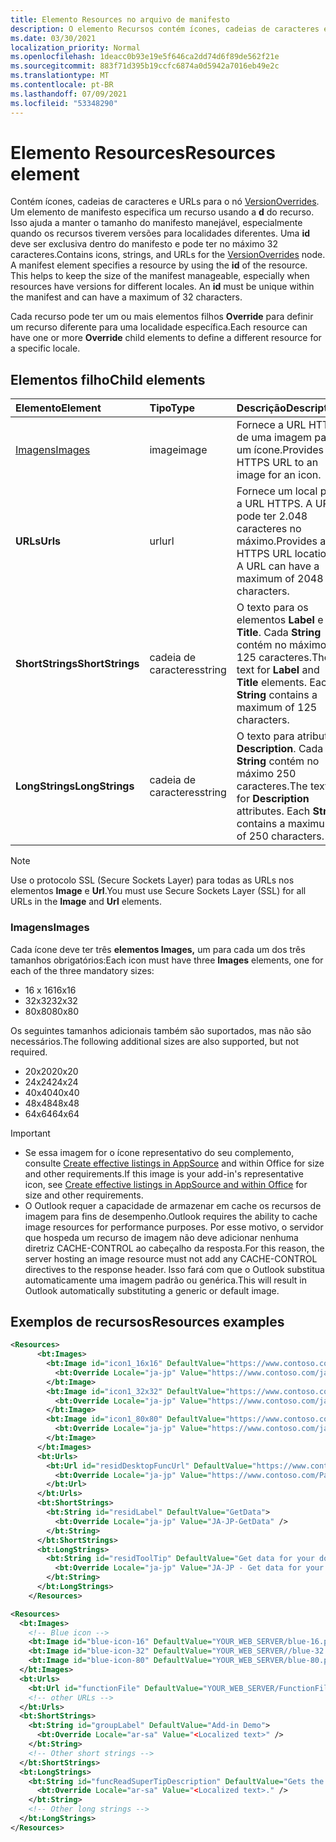 ```yaml
---
title: Elemento Resources no arquivo de manifesto
description: O elemento Recursos contém ícones, cadeias de caracteres e URLs para o nó VersionOverrides.
ms.date: 03/30/2021
localization_priority: Normal
ms.openlocfilehash: 1deacc0b93e19e5f646ca2dd74d6f89de562f21e
ms.sourcegitcommit: 883f71d395b19ccfc6874a0d5942a7016eb49e2c
ms.translationtype: MT
ms.contentlocale: pt-BR
ms.lasthandoff: 07/09/2021
ms.locfileid: "53348290"
---
```

# <a name="resources-element"></a><span data-ttu-id="f3546-103">Elemento Resources</span><span class="sxs-lookup"><span data-stu-id="f3546-103">Resources element</span></span>

<span data-ttu-id="f3546-p101">Contém ícones, cadeias de caracteres e URLs para o nó [VersionOverrides](versionoverrides.md). Um elemento de manifesto especifica um recurso usando a **d** do recurso. Isso ajuda a manter o tamanho do manifesto manejável, especialmente quando os recursos tiverem versões para localidades diferentes. Uma **id** deve ser exclusiva dentro do manifesto e pode ter no máximo 32 caracteres.</span><span class="sxs-lookup"><span data-stu-id="f3546-p101">Contains icons, strings, and URLs for the [VersionOverrides](versionoverrides.md) node. A manifest element specifies a resource by using the **id** of the resource. This helps to keep the size of the manifest manageable, especially when resources have versions for different locales. An **id** must be unique within the manifest and can have a maximum of 32 characters.</span></span>

<span data-ttu-id="f3546-108">Cada recurso pode ter um ou mais elementos filhos **Override** para definir um recurso diferente para uma localidade específica.</span><span class="sxs-lookup"><span data-stu-id="f3546-108">Each resource can have one or more **Override** child elements to define a different resource for a specific locale.</span></span>

## <a name="child-elements"></a><span data-ttu-id="f3546-109">Elementos filho</span><span class="sxs-lookup"><span data-stu-id="f3546-109">Child elements</span></span>

|  <span data-ttu-id="f3546-110">Elemento</span><span class="sxs-lookup"><span data-stu-id="f3546-110">Element</span></span> |  <span data-ttu-id="f3546-111">Tipo</span><span class="sxs-lookup"><span data-stu-id="f3546-111">Type</span></span>  |  <span data-ttu-id="f3546-112">Descrição</span><span class="sxs-lookup"><span data-stu-id="f3546-112">Description</span></span>  |
|:-----|:-----|:-----|
|  [<span data-ttu-id="f3546-113">Imagens</span><span class="sxs-lookup"><span data-stu-id="f3546-113">Images</span></span>](#images)            |  <span data-ttu-id="f3546-114">image</span><span class="sxs-lookup"><span data-stu-id="f3546-114">image</span></span>   |  <span data-ttu-id="f3546-115">Fornece a URL HTTPS de uma imagem para um ícone.</span><span class="sxs-lookup"><span data-stu-id="f3546-115">Provides the HTTPS URL to an image for an icon.</span></span> |
|  <span data-ttu-id="f3546-116">**URLs**</span><span class="sxs-lookup"><span data-stu-id="f3546-116">**Urls**</span></span>                |  <span data-ttu-id="f3546-117">url</span><span class="sxs-lookup"><span data-stu-id="f3546-117">url</span></span>     |  <span data-ttu-id="f3546-p102">Fornece um local para a URL HTTPS. A URL pode ter 2.048 caracteres no máximo.</span><span class="sxs-lookup"><span data-stu-id="f3546-p102">Provides an HTTPS URL location. A URL can have a maximum of 2048 characters.</span></span> |
|  <span data-ttu-id="f3546-120">**ShortStrings**</span><span class="sxs-lookup"><span data-stu-id="f3546-120">**ShortStrings**</span></span> |  <span data-ttu-id="f3546-121">cadeia de caracteres</span><span class="sxs-lookup"><span data-stu-id="f3546-121">string</span></span>  |  <span data-ttu-id="f3546-p103">O texto para os elementos **Label** e **Title**. Cada **String** contém no máximo 125 caracteres.</span><span class="sxs-lookup"><span data-stu-id="f3546-p103">The text for **Label** and **Title** elements. Each **String** contains a maximum of 125 characters.</span></span>|
|  <span data-ttu-id="f3546-124">**LongStrings**</span><span class="sxs-lookup"><span data-stu-id="f3546-124">**LongStrings**</span></span>  |  <span data-ttu-id="f3546-125">cadeia de caracteres</span><span class="sxs-lookup"><span data-stu-id="f3546-125">string</span></span>  | <span data-ttu-id="f3546-p104">O texto para atributos **Description**. Cada **String** contém no máximo 250 caracteres.</span><span class="sxs-lookup"><span data-stu-id="f3546-p104">The text for **Description** attributes. Each **String** contains a maximum of 250 characters.</span></span>|

> [!NOTE]
> <span data-ttu-id="f3546-128">Use o protocolo SSL (Secure Sockets Layer) para todas as URLs nos elementos **Image** e **Url**.</span><span class="sxs-lookup"><span data-stu-id="f3546-128">You must use Secure Sockets Layer (SSL) for all URLs in the **Image** and **Url** elements.</span></span>

### <a name="images"></a><span data-ttu-id="f3546-129">Imagens</span><span class="sxs-lookup"><span data-stu-id="f3546-129">Images</span></span>

<span data-ttu-id="f3546-130">Cada ícone deve ter três **elementos Images,** um para cada um dos três tamanhos obrigatórios:</span><span class="sxs-lookup"><span data-stu-id="f3546-130">Each icon must have three **Images** elements, one for each of the three mandatory sizes:</span></span>

- <span data-ttu-id="f3546-131">16 x 16</span><span class="sxs-lookup"><span data-stu-id="f3546-131">16x16</span></span>
- <span data-ttu-id="f3546-132">32x32</span><span class="sxs-lookup"><span data-stu-id="f3546-132">32x32</span></span>
- <span data-ttu-id="f3546-133">80x80</span><span class="sxs-lookup"><span data-stu-id="f3546-133">80x80</span></span>

<span data-ttu-id="f3546-134">Os seguintes tamanhos adicionais também são suportados, mas não são necessários.</span><span class="sxs-lookup"><span data-stu-id="f3546-134">The following additional sizes are also supported, but not required.</span></span>

- <span data-ttu-id="f3546-135">20x20</span><span class="sxs-lookup"><span data-stu-id="f3546-135">20x20</span></span>
- <span data-ttu-id="f3546-136">24x24</span><span class="sxs-lookup"><span data-stu-id="f3546-136">24x24</span></span>
- <span data-ttu-id="f3546-137">40x40</span><span class="sxs-lookup"><span data-stu-id="f3546-137">40x40</span></span>
- <span data-ttu-id="f3546-138">48x48</span><span class="sxs-lookup"><span data-stu-id="f3546-138">48x48</span></span>
- <span data-ttu-id="f3546-139">64x64</span><span class="sxs-lookup"><span data-stu-id="f3546-139">64x64</span></span>

> [!IMPORTANT]
>
> - <span data-ttu-id="f3546-140">Se essa imagem for o ícone representativo do seu complemento, consulte [Create effective listings in AppSource](/office/dev/store/create-effective-office-store-listings#create-an-icon-for-your-add-in) and within Office for size and other requirements.</span><span class="sxs-lookup"><span data-stu-id="f3546-140">If this image is your add-in's representative icon, see [Create effective listings in AppSource and within Office](/office/dev/store/create-effective-office-store-listings#create-an-icon-for-your-add-in) for size and other requirements.</span></span>
> - <span data-ttu-id="f3546-141">O Outlook requer a capacidade de armazenar em cache os recursos de imagem para fins de desempenho.</span><span class="sxs-lookup"><span data-stu-id="f3546-141">Outlook requires the ability to cache image resources for performance purposes.</span></span> <span data-ttu-id="f3546-142">Por esse motivo, o servidor que hospeda um recurso de imagem não deve adicionar nenhuma diretriz CACHE-CONTROL ao cabeçalho da resposta.</span><span class="sxs-lookup"><span data-stu-id="f3546-142">For this reason, the server hosting an image resource must not add any CACHE-CONTROL directives to the response header.</span></span> <span data-ttu-id="f3546-143">Isso fará com que o Outlook substitua automaticamente uma imagem padrão ou genérica.</span><span class="sxs-lookup"><span data-stu-id="f3546-143">This will result in Outlook automatically substituting a generic or default image.</span></span>

## <a name="resources-examples"></a><span data-ttu-id="f3546-144">Exemplos de recursos</span><span class="sxs-lookup"><span data-stu-id="f3546-144">Resources examples</span></span>

```XML
<Resources>
      <bt:Images>
        <bt:Image id="icon1_16x16" DefaultValue="https://www.contoso.com/icon_default.png">
          <bt:Override Locale="ja-jp" Value="https://www.contoso.com/ja-jp16-icon_default.png" />
        </bt:Image>
        <bt:Image id="icon1_32x32" DefaultValue="https://www.contoso.com/icon_default.png">
          <bt:Override Locale="ja-jp" Value="https://www.contoso.com/ja-jp32-icon_default.png" />
        </bt:Image>
        <bt:Image id="icon1_80x80" DefaultValue="https://www.contoso.com/icon_default.png">
          <bt:Override Locale="ja-jp" Value="https://www.contoso.com/ja-jp80-icon_default.png" />
        </bt:Image>
      </bt:Images>
      <bt:Urls>
        <bt:Url id="residDesktopFuncUrl" DefaultValue="https://www.contoso.com/Pages/Home.aspx">
          <bt:Override Locale="ja-jp" Value="https://www.contoso.com/Pages/Home.aspx" />
        </bt:Url>
      </bt:Urls>
      <bt:ShortStrings>
        <bt:String id="residLabel" DefaultValue="GetData">
          <bt:Override Locale="ja-jp" Value="JA-JP-GetData" />
        </bt:String>
      </bt:ShortStrings>
      <bt:LongStrings>
        <bt:String id="residToolTip" DefaultValue="Get data for your document.">
          <bt:Override Locale="ja-jp" Value="JA-JP - Get data for your document." />
        </bt:String>
      </bt:LongStrings>
    </Resources>
```

```xml
<Resources>
  <bt:Images>
    <!-- Blue icon -->
    <bt:Image id="blue-icon-16" DefaultValue="YOUR_WEB_SERVER/blue-16.png"/>
    <bt:Image id="blue-icon-32" DefaultValue="YOUR_WEB_SERVER//blue-32.png"/>
    <bt:Image id="blue-icon-80" DefaultValue="YOUR_WEB_SERVER/blue-80.png"/>
  </bt:Images>
  <bt:Urls>
    <bt:Url id="functionFile" DefaultValue="YOUR_WEB_SERVER/FunctionFile/Functions.html"/>
    <!-- other URLs -->
  </bt:Urls>
  <bt:ShortStrings>
    <bt:String id="groupLabel" DefaultValue="Add-in Demo">
      <bt:Override Locale="ar-sa" Value="<Localized text>" />
    </bt:String>
    <!-- Other short strings -->
  </bt:ShortStrings>
  <bt:LongStrings>
    <bt:String id="funcReadSuperTipDescription" DefaultValue="Gets the subject of the message or appointment.">
      <bt:Override Locale="ar-sa" Value="<Localized text>." />
    </bt:String>
    <!-- Other long strings -->
  </bt:LongStrings>
</Resources>
```
